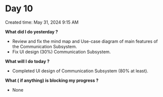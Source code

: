 # Day 10

Created time: May 31, 2024 9:15 AM


**What did I do yesterday ?**

- Review and fix the mind map and Use-case diagram of main features of the Communication Subsystem.
- Fix UI design (30%) Communication Subsystem.

**What will I do today ?**

- Completed UI design of Communication Subsystem (80% at least).

**What ( if anything) is blocking my progress ?**

- None